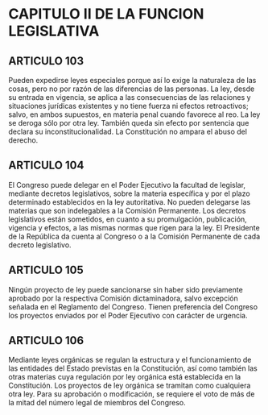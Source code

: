 # CAPITULO II DE LA FUNCION LEGISLATIVA
## ARTICULO 103
Pueden expedirse leyes especiales porque así lo exige la naturaleza de las cosas, pero no por razón de las diferencias de las personas. 
La ley, desde su entrada en vigencia, se aplica a las consecuencias de las relaciones y situaciones jurídicas existentes y no tiene fuerza ni efectos retroactivos; salvo, en ambos supuestos, en materia penal cuando favorece al reo. 
La ley se deroga sólo por otra ley. 
También queda sin efecto por sentencia que declara su inconstitucionalidad. 
La Constitución no ampara el abuso del derecho. 


## ARTICULO 104
El Congreso puede delegar en el Poder Ejecutivo la facultad de legislar, mediante decretos legislativos, sobre la materia específica y por el plazo determinado establecidos en la ley autoritativa. 
No pueden delegarse las materias que son indelegables a la Comisión Permanente. 
Los decretos legislativos están sometidos, en cuanto a su promulgación, publicación, vigencia y efectos, a las mismas normas que rigen para la ley. 
El Presidente de la República da cuenta al Congreso o a la Comisión Permanente de cada decreto legislativo. 


## ARTICULO 105
Ningún proyecto de ley puede sancionarse sin haber sido previamente aprobado por la respectiva Comisión dictaminadora, salvo excepción señalada en el Reglamento del Congreso. 
Tienen preferencia del Congreso los proyectos enviados por el Poder Ejecutivo con carácter de urgencia. 


## ARTICULO 106
Mediante leyes orgánicas se regulan la estructura y el funcionamiento de las entidades del Estado previstas en la Constitución, así como también las otras materias cuya regulación por ley orgánica está establecida en la Constitución. 
Los proyectos de ley orgánica se tramitan como cualquiera otra ley. 
Para su aprobación o modificación, se requiere el voto de más de la mitad del número legal de miembros del Congreso.  

